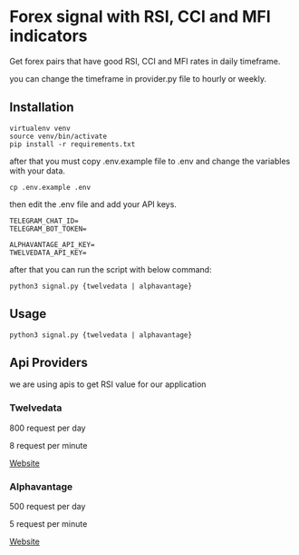 # Forex signal with RSI, CCI and MFI indicators

Get forex pairs that have good RSI, CCI and MFI rates in daily timeframe.

you can change the timeframe in provider.py file to hourly or weekly.

## Installation

```
virtualenv venv
source venv/bin/activate
pip install -r requirements.txt
```

after that you must copy .env.example file to .env and change the variables with your data.

```
cp .env.example .env
```

then edit the .env file and add your API keys.

```
TELEGRAM_CHAT_ID=
TELEGRAM_BOT_TOKEN=

ALPHAVANTAGE_API_KEY=
TWELVEDATA_API_KEY=
```

after that you can run the script with below command:

```
python3 signal.py {twelvedata | alphavantage}
```

## Usage

```
python3 signal.py {twelvedata | alphavantage}
```

## Api Providers

we are using apis to get RSI value for our application

### Twelvedata

800 request per day

8 request per minute

[Website](https://twelvedata.com/)

### Alphavantage

500 request per day

5 request per minute

[Website](https://www.alphavantage.co/)
